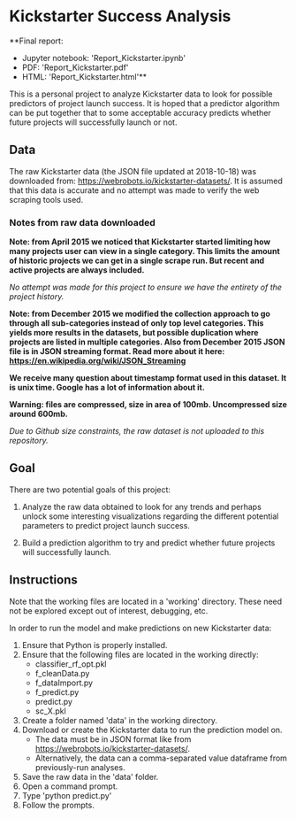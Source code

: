 # Kickstarter Success Analysis

**Final report:
* Jupyter notebook: 'Report_Kickstarter.ipynb'
* PDF: 'Report_Kickstarter.pdf'
* HTML: 'Report_Kickstarter.html'**

This is a personal project to analyze Kickstarter data to look for possible predictors of project launch success. 
It is hoped that a predictor algorithm can be put together that to some acceptable accuracy predicts whether future 
projects will successfully launch or not.

## Data
The raw Kickstarter data (the JSON file updated at 2018-10-18) was downloaded from: https://webrobots.io/kickstarter-datasets/. It 
is assumed that this data is accurate and no attempt was made to verify the web scraping tools used.

### Notes from raw data downloaded

**Note: from April 2015 we noticed that Kickstarter started limiting how many projects user can view in a single category. This limits 
the amount of historic projects we can get in a single scrape run. But recent and active projects are always included.**

*No attempt was made for this project to ensure we have the entirety of the project history.*

**Note: from December 2015 we modified the collection approach to go through all sub-categories instead of only top level categories. This 
yields more results in the datasets, but possible duplication where projects are listed in multiple categories. Also from December 2015 
JSON file is in JSON streaming format. Read more about it here: https://en.wikipedia.org/wiki/JSON_Streaming**

**We receive many question about timestamp format used in this dataset. It is unix time. Google has a lot of information about it.**

**Warning: files are compressed, size in area of 100mb. Uncompressed size around 600mb.**

*Due to Github size constraints, the raw dataset is not uploaded to this repository.*

## Goal
There are two potential goals of this project:

1. Analyze the raw data obtained to look for any trends and perhaps unlock some interesting visualizations regarding the different potential 
parameters to predict project launch success.

2. Build a prediction algorithm to try and predict whether future projects will successfully launch. 

## Instructions
Note that the working files are located in a 'working' directory. These need not be explored except out of interest, debugging, etc.

In order to run the model and make predictions on new Kickstarter data:

1. Ensure that Python is properly installed.
2. Ensure that the following files are located in the working directly:
	* classifier_rf_opt.pkl
	* f_cleanData.py
	* f_dataImport.py
	* f_predict.py
	* predict.py
	* sc_X.pkl
3. Create a folder named 'data' in the working directory.
4. Download or create the Kickstarter data to run the prediction model on.
	* The data must be in JSON format like from https://webrobots.io/kickstarter-datasets/.
	* Alternatively, the data can a comma-separated value dataframe from previously-run analyses.
5. Save the raw data in the 'data' folder.
6. Open a command prompt.
7. Type 'python predict.py'
8. Follow the prompts.